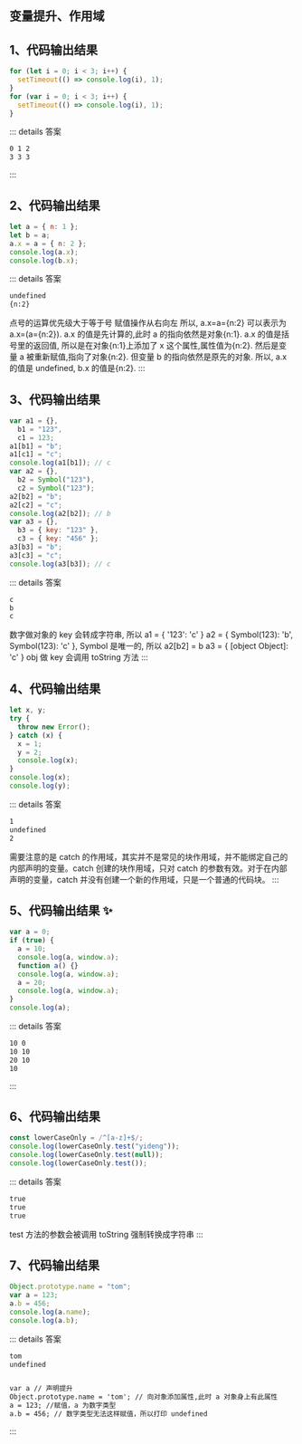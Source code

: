 ## 变量提升、作用域

## 1、代码输出结果

```js
for (let i = 0; i < 3; i++) {
  setTimeout(() => console.log(i), 1);
}
for (var i = 0; i < 3; i++) {
  setTimeout(() => console.log(i), 1);
}
```

::: details 答案

```txt
0 1 2
3 3 3
```

:::

## 2、代码输出结果

```js
let a = { n: 1 };
let b = a;
a.x = a = { n: 2 };
console.log(a.x);
console.log(b.x);
```

::: details 答案

```txt
undefined
{n:2}

```

点号的运算优先级大于等于号
赋值操作从右向左
所以, a.x=a={n:2} 可以表示为 a.x=(a={n:2}). a.x 的值是先计算的,此时 a 的指向依然是对象{n:1}. a.x 的值是括号里的返回值, 所以是在对象{n:1}上添加了 x 这个属性,属性值为{n:2}. 然后是变量 a 被重新赋值,指向了对象{n:2}. 但变量 b 的指向依然是原先的对象.
所以, a.x 的值是 undefined, b.x 的值是{n:2}.
:::

## 3、代码输出结果

```js
var a1 = {},
  b1 = "123",
  c1 = 123;
a1[b1] = "b";
a1[c1] = "c";
console.log(a1[b1]); // c
var a2 = {},
  b2 = Symbol("123"),
  c2 = Symbol("123");
a2[b2] = "b";
a2[c2] = "c";
console.log(a2[b2]); // b
var a3 = {},
  b3 = { key: "123" },
  c3 = { key: "456" };
a3[b3] = "b";
a3[c3] = "c";
console.log(a3[b3]); // c
```

::: details 答案

```txt
c
b
c

```

数字做对象的 key 会转成字符串, 所以 a1 = { '123': 'c' }
a2 = { Symbol(123): 'b', Symbol(123): 'c' }, Symbol 是唯一的, 所以 a2[b2] = b
a3 = { [object Object]: 'c' } obj 做 key 会调用 toString 方法
:::

## 4、代码输出结果

```js
let x, y;
try {
  throw new Error();
} catch (x) {
  x = 1;
  y = 2;
  console.log(x);
}
console.log(x);
console.log(y);
```

::: details 答案

```txt
1
undefined
2
```

需要注意的是 catch 的作用域，其实并不是常见的块作用域，并不能绑定自己的内部声明的变量。catch 创建的块作用域，只对 catch 的参数有效。对于在内部声明的变量，catch 并没有创建一个新的作用域，只是一个普通的代码块。
:::

## 5、代码输出结果 ✨

```js
var a = 0;
if (true) {
  a = 10;
  console.log(a, window.a);
  function a() {}
  console.log(a, window.a);
  a = 20;
  console.log(a, window.a);
}
console.log(a);
```

::: details 答案

```txt
10 0
10 10
20 10
10

```

:::

## 6、代码输出结果

```js
const lowerCaseOnly = /^[a-z]+$/;
console.log(lowerCaseOnly.test("yideng"));
console.log(lowerCaseOnly.test(null));
console.log(lowerCaseOnly.test());
```

::: details 答案

```txt
true
true
true
```

test 方法的参数会被调用 toString 强制转换成字符串
:::

## 7、代码输出结果

```js
Object.prototype.name = "tom";
var a = 123;
a.b = 456;
console.log(a.name);
console.log(a.b);
```

::: details 答案

```txt
tom
undefined


var a // 声明提升
Object.prototype.name = 'tom'; // 向对象添加属性,此时 a 对象身上有此属性
a = 123; //赋值，a 为数字类型
a.b = 456; // 数字类型无法这样赋值，所以打印 undefined
```

:::
